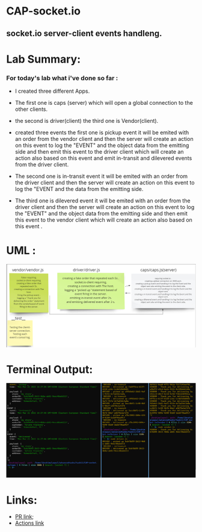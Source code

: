 # CAP-socket.io
## socket.io server-client events handleng.

# Lab Summary:
### For today's lab what i've done so far :
*  I created three different Apps.
* The first one is caps (server) which will open a global connection to the other clients.
* the second is driver(client) the third one is Vendor(client).


* created three events the first one is pickup event it will be emited with an order from the vendor client and then the server will create an action on this event to log the "EVENT" and the object data from the emitting side  and then emit this event to the driver client which will create an action also based on this event and emit in-transit and dilevered events from the driver client.


*  The second one is in-transit event it will be emited  with an order from the driver client and then the server will create an action on this event to log the "EVENT  and the data from the emitting side.

* The third one is dilevered event it will be emited with an order from the driver client and then the server will create an action on this event to log the "EVENT" and the object data from the emitting side  and then emit this event to the vendor client which will create an action also based on this event .



# UML :
![](./class12.png)

# Terminal Output:
![](./socketTaskImg.png)


# Links:
* [PR link](https://github.com/ibrahimalaqoul/CAP-socket.io/pull/8);
* [Actions link](https://github.com/ibrahimalaqoul/CAP-socket.io/actions)
